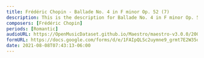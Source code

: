 ```yaml
---
title: Frédéric Chopin - Ballade No. 4 in F minor Op. 52 (7)
description: This is the description for Ballade No. 4 in F minor Op. 52 by Frédéric Chopin
composers: [Frédéric Chopin]
periods: [Romantic]
audioURL: https://OpenMusicDataset.github.io/Maestro/maestro-v3.0.0/2008/MIDI-Unprocessed_09_R3_2008_01-07_ORIG_MID--AUDIO_09_R3_2008_wav--5.midi
formURL: https://docs.google.com/forms/d/e/1FAIpQLSc2uymne9_grmt7E2W35qbDWNWb3seV9brCle8CmNS-KjJKmg/viewform
date: 2021-08-08T07:43:13-06:00
---
```

